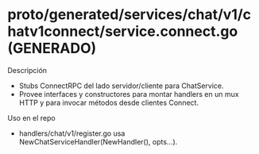 # proto/generated/services/chat/v1/chatv1connect/service.connect.go (GENERADO)

Descripción
- Stubs ConnectRPC del lado servidor/cliente para ChatService.
- Provee interfaces y constructores para montar handlers en un mux HTTP y para invocar métodos desde clientes Connect.

Uso en el repo
- handlers/chat/v1/register.go usa NewChatServiceHandler(NewHandler(), opts...).